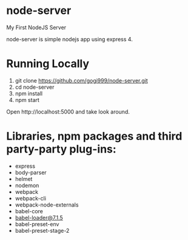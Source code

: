 # node-server
My First NodeJS Server

node-server is simple nodejs app using express 4.

# Running Locally
1. git clone https://github.com/gogi999/node-server.git
2. cd node-server
3. npm install
4. npm start

Open http://localhost:5000 and take look around.

# Libraries, npm packages and third party-party plug-ins:
- express
- body-parser 
- helmet
- nodemon
- webpack
- webpack-cli
- webpack-node-externals
- babel-core
- babel-loader@7.1.5
- babel-preset-env
- babel-preset-stage-2 
